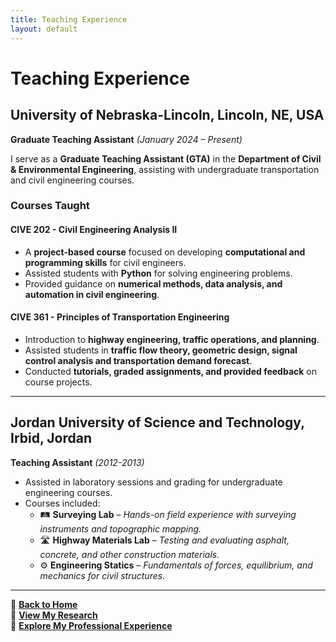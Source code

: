 ```yaml
---
title: Teaching Experience
layout: default
---
```


# Teaching Experience

## University of Nebraska-Lincoln, Lincoln, NE, USA  
**Graduate Teaching Assistant** *(January 2024 – Present)*  

I serve as a **Graduate Teaching Assistant (GTA)** in the **Department of Civil & Environmental Engineering**, assisting with undergraduate transportation and civil engineering courses.

### **Courses Taught**  

#### **CIVE 202 - Civil Engineering Analysis II**  
- A **project-based course** focused on developing **computational and programming skills** for civil engineers.  
- Assisted students with **Python** for solving engineering problems.  
- Provided guidance on **numerical methods, data analysis, and automation in civil engineering**.

#### **CIVE 361 - Principles of Transportation Engineering**  
- Introduction to **highway engineering, traffic operations, and planning**.  
- Assisted students in **traffic flow theory, geometric design, signal control analysis and transportation demand forecast**.  
- Conducted **tutorials, graded assignments, and provided feedback** on course projects.

---

## Jordan University of Science and Technology, Irbid, Jordan  
**Teaching Assistant** *(2012-2013)*  

- Assisted in laboratory sessions and grading for undergraduate engineering courses.
- Courses included:
  - 🛤 **Surveying Lab** – *Hands-on field experience with surveying instruments and topographic mapping.*
  - 🛣 **Highway Materials Lab** – *Testing and evaluating asphalt, concrete, and other construction materials.*
  - ⚙ **Engineering Statics** – *Fundamentals of forces, equilibrium, and mechanics for civil structures.*

---


📌 **[Back to Home](index.md)**  
📌 **[View My Research](research.md)**  
📌 **[Explore My Professional Experience](experience.md)**  

